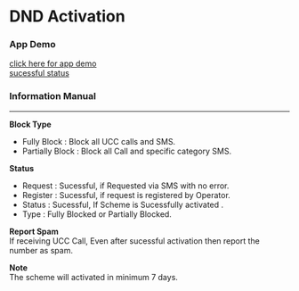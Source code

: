 # DND Activation

### App Demo
[click here for app demo](https://drive.google.com/open?id=1Y-w-ndTqEs6DYNlI6fZ_Lau-mieWFHfD)     
[sucessful status ](https://drive.google.com/open?id=1axx5iig7Y9HCpZr-6X7iGLXoD7YOtcHT)


### Information Manual
----

**Block Type**  

* Fully Block : Block all UCC calls and SMS.     
* Partially Block : Block all Call and specific category SMS.

**Status**   

* Request : 
      Sucessful, if Requested via SMS with no error.
* Register : Sucessful, if request is registered by Operator.    
* Status : Sucessful, If Scheme is Sucessfully activated .    
* Type :  Fully Blocked or Partially Blocked.

**Report Spam**    
If receiving UCC Call, Even after sucessful activation then report the number as spam.

**Note**    
The scheme will activated in minimum 7 days.

